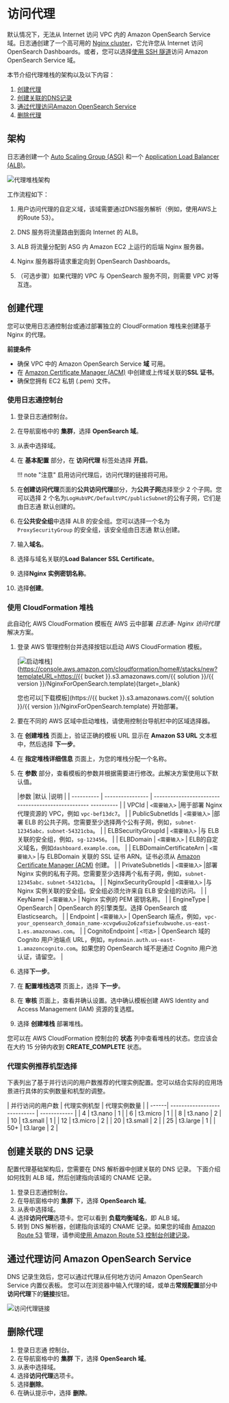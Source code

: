 # 访问代理

默认情况下，无法从 Internet 访问 VPC 内的 Amazon OpenSearch Service 域。日志通创建了一个高可用的 [Nginx cluster][nginx]，它允许您从 Internet 访问 OpenSearch Dashboards。或者，您可以选择[使用 SSH 隧道][ssh]访问 Amazon OpenSearch Service 域。

本节介绍代理堆栈的架构以及以下内容：

1. [创建代理](#_3)
2. [创建关联的DNS记录](#dns)
3. [通过代理访问Amazon OpenSearch Service](#aos)
4. [删除代理](#_4)

## 架构
日志通创建一个 [Auto Scaling Group (ASG)][asg] 和一个 [Application Load Balancer (ALB)][alb]。

![代理堆栈架构](../../images/architecture/proxy.svg)

工作流程如下：

1. 用户访问代理的自定义域，该域需要通过DNS服务解析（例如，使用AWS上的Route 53）。

2. DNS 服务将流量路由到面向 Internet 的 ALB。

3. ALB 将流量分配到 ASG 内 Amazon EC2 上运行的后端 Nginx 服务器。

4. Nginx 服务器将请求重定向到 OpenSearch Dashboards。

5. （可选步骤）如果代理的 VPC 与 OpenSearch 服务不同，则需要 VPC 对等互连。

## 创建代理
您可以使用日志通控制台或通过部署独立的 CloudFormation 堆栈来创建基于 Nginx 的代理。

**前提条件**

- 确保 VPC 中的 Amazon OpenSearch Service **域** 可用。
- 在 [Amazon Certificate Manager (ACM)][acm] 中创建或上传域关联的**SSL 证书**。
- 确保您拥有 EC2 私钥 (.pem) 文件。

### 使用日志通控制台
1. 登录日志通控制台。
2. 在导航窗格中的 **集群**，选择 **OpenSearch 域**。
3. 从表中选择域。
4. 在 **基本配置** 部分，在 **访问代理** 标签处选择 **开启**。

    !!! note "注意"
         启用访问代理后，访问代理的链接将可用。

6. 在**创建访问代理**页面的**公共访问代理**部分，为**公共子网**选择至少 2 个子网。您可以选择 2 个名为`LogHubVPC/DefaultVPC/publicSubnet`的公有子网，它们是由日志通 默认创建的。
7. 在**公共安全组**中选择 ALB 的安全组。您可以选择一个名为 `ProxySecurityGroup` 的安全组，该安全组由日志通 默认创建。
8. 输入**域名**。
9. 选择与域名关联的**Load Balancer SSL Certificate**。
10. 选择**Nginx 实例密钥名称**。
11. 选择**创建**。

### 使用 CloudFormation 堆栈
此自动化 AWS CloudFormation 模板在 AWS 云中部署 *日志通- Nginx 访问代理* 解决方案。

1. 登录 AWS 管理控制台并选择按钮以启动 AWS CloudFormation 模板。

    [![启动堆栈](../../images/launch-stack.png)](https://console.aws.amazon.com/cloudformation/home#/stacks/new?templateURL=https://{{ bucket }}.s3.amazonaws.com/{{ solution }}/{{ version }}/NginxForOpenSearch.template){target=_blank}

    您也可以[下载模板](https://{{ bucket }}.s3.amazonaws.com/{{ solution }}/{{ version }}/NginxForOpenSearch.template) 开始部署。

2. 要在不同的 AWS 区域中启动堆栈，请使用控制台导航栏中的区域选择器。

3. 在 **创建堆栈** 页面上，验证正确的模板 URL 显示在 **Amazon S3 URL** 文本框中，然后选择 **下一步**。

4. 在 **指定堆栈详细信息** 页面上，为您的堆栈分配一个名称。

5. 在 **参数** 部分，查看模板的参数并根据需要进行修改。此解决方案使用以下默认值。

    |参数 |默认 |说明 |
    | ---------- | ---------------- | -------------------------------------------------- ---------- |
    | VPCId | `<需要输入>` |用于部署 Nginx 代理资源的 VPC，例如 `vpc-bef13dc7`。 |
    | PublicSubnetIds | `<需要输入>` |部署 ELB 的公共子网。您需要至少选择两个公有子网，例如，`subnet-12345abc，subnet-54321cba`。 |
    | ELBSecurityGroupId | `<需要输入>` |与 ELB 关联的安全组，例如，`sg-123456`。 |
    | ELBDomain | `<需要输入>` | ELB的自定义域名，例如`dashboard.example.com`。 |
    | ELBDomainCertificateArn | `<需要输入>` |与 ELBDomain 关联的 SSL 证书 ARN。证书必须从 [Amazon Certificate Manager (ACM)][acm] 创建。 |
    | PrivateSubnetIds | `<需要输入>` |部署 Nginx 实例的私有子网。您需要至少选择两个私有子网，例如，`subnet-12345abc，subnet-54321cba`。 |
    | NginxSecurityGroupId | `<需要输入>` |与 Nginx 实例关联的安全组。安全组必须允许来自 ELB 安全组的访问。 |
    | KeyName | `<需要输入>` | Nginx 实例的 PEM 密钥名称。 |
    | EngineType | OpenSearch | OpenSearch 的引擎类型。选择 OpenSearch 或 Elasticsearch。 |
    | Endpoint | `<需要输入>` | OpenSearch 端点，例如，`vpc-your_opensearch_domain_name-xcvgw6uu2o6zafsiefxubwuohe.us-east-1.es.amazonaws.com`。 |
    | CognitoEndpoint | `<可选>` | OpenSearch 域的 Cognito 用户池端点 URL，例如，`mydomain.auth.us-east-1.amazoncognito.com`。如果您的 OpenSearch 域不是通过 Cognito 用户池认证，请留空。 |

6. 选择**下一步**。

7. 在 **配置堆栈选项** 页面上，选择 **下一步**。

8. 在 **审核** 页面上，查看并确认设置。选中确认模板创建 AWS Identity and Access Management (IAM) 资源的复选框。

9. 选择 **创建堆栈** 部署堆栈。

您可以在 AWS CloudFormation 控制台的 **状态** 列中查看堆栈的状态。您应该会在大约 15 分钟内收到 **CREATE_COMPLETE** 状态。

### 代理实例推荐机型选择

下表列出了基于并行访问的用户数推荐的代理实例配置。您可以结合实际的应用场景进行具体的实例数量和机型的调整。

| 并行访问的用户数 | 代理实例机型 | 代理实例数量 |
    | ------| ---------------------------- | ------------ |
    | 4     | t3.nano                      | 1            |
    | 6     | t3.micro                     | 1            |
    | 8     | t3.nano                      | 2            |
    | 10    | t3.small                     | 1            |
    | 12    | t3.micro                     | 2            |
    | 20    | t3.small                     | 2            |
    | 25    | t3.large                     | 1            |
    | 50+    | t3.large                     | 2            |

## 创建关联的 DNS 记录
配置代理基础架构后，您需要在 DNS 解析器中创建关联的 DNS 记录。 下面介绍如何找到 ALB 域，然后创建指向该域的 CNAME 记录。

1. 登录日志通控制台。
2. 在导航窗格中的 **集群** 下，选择 **OpenSearch 域**。
3. 从表中选择域。
4. 选择**访问代理**选项卡。您可以看到 **负载均衡域名**，即 ALB 域。
5. 转到 DNS 解析器，创建指向该域的 CNAME 记录。如果您的域由 [Amazon Route 53][route53] 管理，请参阅[使用 Amazon Route 53 控制台创建记录][createrecords]。

## 通过代理访问 Amazon OpenSearch Service
DNS 记录生效后，您可以通过代理从任何地方访问 Amazon OpenSearch Service 内置仪表板。 您可以在浏览器中输入代理的域，或单击**常规配置**部分中**访问代理**下的**链接**按钮。

![访问代理链接](../../images/access-proxy-link.png)

## 删除代理
1. 登录日志通 控制台。
2. 在导航窗格中的 **集群** 下，选择 **OpenSearch 域**。
3. 从表中选择域。
4. 选择**访问代理**选项卡。
5. 选择**删除**。
6. 在确认提示中，选择 **删除**。



[asg]: https://docs.aws.amazon.com/autoscaling/ec2/userguide/what-is-amazon-ec2-auto-scaling.html
[alb]: https://docs.aws.amazon.com/elasticloadbalancing/latest/application/introduction.html
[nginx]: https://aws.amazon.com/premiumsupport/knowledge-center/opensearch-outside-vpc-nginx/
[ssh]: https://aws.amazon.com/premiumsupport/knowledge-center/opensearch-outside-vpc-ssh/
[acm]: https://aws.amazon.com/certificate-manager/
[route53]: https://aws.amazon.com/route53/
[createrecords]: https://docs.aws.amazon.com/Route53/latest/DeveloperGuide/resource-record-sets-creating.html